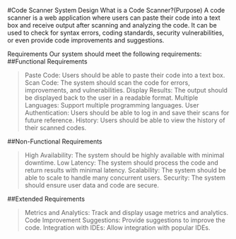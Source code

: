 #Code Scanner System Design
What is a Code Scanner?(Purpose)
A code scanner is a web application where users can paste their code into a text box and receive output after scanning and analyzing the code. It can be used to check for syntax errors, coding standards, security vulnerabilities, or even provide code improvements and suggestions.

Requirements
Our system should meet the following requirements:  
##Functional Requirements
>Paste Code: Users should be able to paste their code into a text box.
>Scan Code: The system should scan the code for errors, improvements, and vulnerabilities.
>Display Results: The output should be displayed back to the user in a readable format.
>Multiple Languages: Support multiple programming languages.
>User Authentication: Users should be able to log in and save their scans for future reference.
>History: Users should be able to view the history of their scanned codes.

##Non-Functional Requirements
>High Availability: The system should be highly available with minimal downtime.
>Low Latency: The system should process the code and return results with minimal latency.
>Scalability: The system should be able to scale to handle many concurrent users.
>Security: The system should ensure user data and code are secure.

##Extended Requirements
>Metrics and Analytics: Track and display usage metrics and analytics.
>Code Improvement Suggestions: Provide suggestions to improve the code.
>Integration with IDEs: Allow integration with popular IDEs.